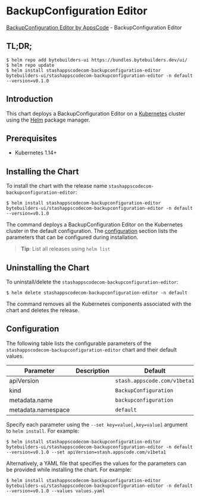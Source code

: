 # BackupConfiguration Editor

[BackupConfiguration Editor by AppsCode](https://byte.builders) - BackupConfiguration Editor

## TL;DR;

```console
$ helm repo add bytebuilders-ui https://bundles.bytebuilders.dev/ui/
$ helm repo update
$ helm install stashappscodecom-backupconfiguration-editor bytebuilders-ui/stashappscodecom-backupconfiguration-editor -n default --version=v0.1.0
```

## Introduction

This chart deploys a BackupConfiguration Editor on a [Kubernetes](http://kubernetes.io) cluster using the [Helm](https://helm.sh) package manager.

## Prerequisites

- Kubernetes 1.14+

## Installing the Chart

To install the chart with the release name `stashappscodecom-backupconfiguration-editor`:

```console
$ helm install stashappscodecom-backupconfiguration-editor bytebuilders-ui/stashappscodecom-backupconfiguration-editor -n default --version=v0.1.0
```

The command deploys a BackupConfiguration Editor on the Kubernetes cluster in the default configuration. The [configuration](#configuration) section lists the parameters that can be configured during installation.

> **Tip**: List all releases using `helm list`

## Uninstalling the Chart

To uninstall/delete the `stashappscodecom-backupconfiguration-editor`:

```console
$ helm delete stashappscodecom-backupconfiguration-editor -n default
```

The command removes all the Kubernetes components associated with the chart and deletes the release.

## Configuration

The following table lists the configurable parameters of the `stashappscodecom-backupconfiguration-editor` chart and their default values.

|     Parameter      | Description |           Default            |
|--------------------|-------------|------------------------------|
| apiVersion         |             | `stash.appscode.com/v1beta1` |
| kind               |             | `BackupConfiguration`        |
| metadata.name      |             | `backupconfiguration`        |
| metadata.namespace |             | `default`                    |


Specify each parameter using the `--set key=value[,key=value]` argument to `helm install`. For example:

```console
$ helm install stashappscodecom-backupconfiguration-editor bytebuilders-ui/stashappscodecom-backupconfiguration-editor -n default --version=v0.1.0 --set apiVersion=stash.appscode.com/v1beta1
```

Alternatively, a YAML file that specifies the values for the parameters can be provided while
installing the chart. For example:

```console
$ helm install stashappscodecom-backupconfiguration-editor bytebuilders-ui/stashappscodecom-backupconfiguration-editor -n default --version=v0.1.0 --values values.yaml
```
